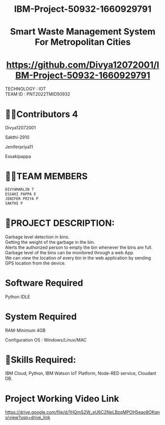   <div align="center">
                   
 # IBM-Project-50932-1660929791
   </div> 
  
  <div align="center">
  
 # **Smart Waste Management System For Metropolitan Cities**      
   </div> 

   <div align="center">

 # https://github.com/Divya12072001/IBM-Project-50932-1660929791
   </div>
   

TECHNOLOGY : IOT        
TEAM ID : PNT2022TMID50932  


# **👩‍👦Contributors 4**
Divya12072001
</div>
Sakthi-2910  </div>

Jeniferpriya11 </div>

</div>Essakipappa </div>



# **👩‍👦TEAM MEMBERS**    
```html                      
DIVYAMARLIN T          
ESSAKI PAPPA E        
JENIFER PRIYA P         
SAKTHI P        
```          

# **📜PROJECT DESCRIPTION:**          
Garbage level detection in bins.     
Getting the weight of the garbage in the bin.      
Alerts the authorized person to empty the bin whenever the bins are full.     
Garbage level of the bins can be monitored through a web App.        
We can view the location of every bin in the web application by sending GPS location from the device.    


# **Software Required**
Python IDLE


# **System Required**
RAM-Minimum 4GB
</div>
Configuration OS : Windows/Linux/MAC


# **🎯Skills Required:**        
IBM Cloud, Python, IBM Watson IoT Platform, Node-RED service, Cloudant DB.


# **Project Working Video Link**          
  
https://drive.google.com/file/d/1HQmS2W_eU6C2NeLBzqMPOH5eao8OKqnv/view?usp=drive_link

